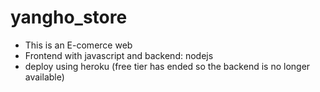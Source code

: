 # yangho_store
- This is an E-comerce web
- Frontend with javascript and backend: nodejs
- deploy using heroku (free tier has ended so the backend is no longer available)
